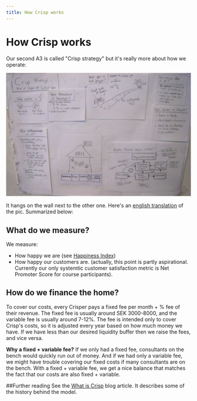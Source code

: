 ```yaml
---
title: How Crisp works
---
```


# How Crisp works

Our second A3 is called "Crisp strategy" but it's really more about how we operate:

![Crisp Strategy A3](../assets/CrispStrategyA3-sv.jpg)

It hangs on the wall next to the other one. Here's an [english translation](../assets/CrispStrategyA3-en.pdf) of the pic. Summarized below:

## What do we measure?

We measure:

* How happy we are (see [Happiness Index](happiness-index.html))
* How happy our customers are. (actually, this point is partly aspirational. Currently our only systemtic customer satisfaction metric is Net Promoter Score for course participants).

## How do we finance the home?

To cover our costs, every Crisper pays a fixed fee per month + % fee of their revenue. The fixed fee is usually around SEK 3000-8000, and the variable fee is usually around 7-12%. The fee is intended only to cover Crisp's costs, so it is adjusted every year based on how much money we have. If we have less than our desired liquidity buffer then we raise the fees, and vice versa. 

**Why a fixed + variable fee?** If we only had a fixed fee, consultants on the bench would quickly run out of money. And if we had only a variable fee, we might have trouble covering our fixed costs if many consultants are on the bench. With a fixed + variable fee, we get a nice balance that matches the fact that our costs are also fixed + variable.


##Further reading
See the [What is Crisp](http://blog.crisp.se/2010/05/08/henrikkniberg/1273272420000) blog article. It describes some of the history behind the model.

